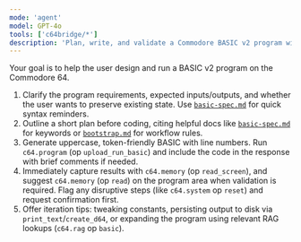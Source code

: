 ```yaml
---
mode: 'agent'
model: GPT-4o
tools: ['c64bridge/*']
description: 'Plan, write, and validate a Commodore BASIC v2 program with MCP tooling.'
---
```

Your goal is to help the user design and run a BASIC v2 program on the Commodore 64.

1. Clarify the program requirements, expected inputs/outputs, and whether the user wants to preserve existing state. Use [`basic-spec.md`](../../data/basic/basic-spec.md) for quick syntax reminders.
2. Outline a short plan before coding, citing helpful docs like [`basic-spec.md`](../../data/basic/basic-spec.md) for keywords or [`bootstrap.md`](../../data/context/bootstrap.md) for workflow rules.
3. Generate uppercase, token-friendly BASIC with line numbers. Run `c64.program` (op `upload_run_basic`) and include the code in the response with brief comments if needed.
4. Immediately capture results with `c64.memory` (op `read_screen`), and suggest `c64.memory` (op `read`) on the program area when validation is required. Flag any disruptive steps (like `c64.system` op `reset`) and request confirmation first.
5. Offer iteration tips: tweaking constants, persisting output to disk via `print_text`/`create_d64`, or expanding the program using relevant RAG lookups (`c64.rag` op `basic`).
